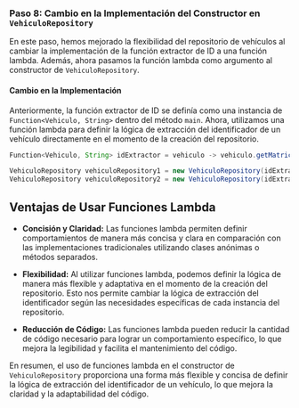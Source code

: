 ### Paso 8: Cambio en la Implementación del Constructor en `VehiculoRepository`

En este paso, hemos mejorado la flexibilidad del repositorio de vehículos al cambiar la implementación de la función extractor de ID a una función lambda. Además, ahora pasamos la función lambda como argumento al constructor de `VehiculoRepository`.

#### Cambio en la Implementación

Anteriormente, la función extractor de ID se definía como una instancia de `Function<Vehiculo, String>` dentro del método `main`. Ahora, utilizamos una función lambda para definir la lógica de extracción del identificador de un vehículo directamente en el momento de la creación del repositorio.

```java
Function<Vehiculo, String> idExtractor = vehiculo -> vehiculo.getMatricula();

VehiculoRepository vehiculoRepository1 = new VehiculoRepository(idExtractor);
VehiculoRepository vehiculoRepository2 = new VehiculoRepository(idExtractor);
```

## Ventajas de Usar Funciones Lambda

- **Concisión y Claridad:** Las funciones lambda permiten definir comportamientos de manera más concisa y clara en comparación con las implementaciones tradicionales utilizando clases anónimas o métodos separados.

- **Flexibilidad:** Al utilizar funciones lambda, podemos definir la lógica de manera más flexible y adaptativa en el momento de la creación del repositorio. Esto nos permite cambiar la lógica de extracción del identificador según las necesidades específicas de cada instancia del repositorio.

- **Reducción de Código:** Las funciones lambda pueden reducir la cantidad de código necesario para lograr un comportamiento específico, lo que mejora la legibilidad y facilita el mantenimiento del código.

En resumen, el uso de funciones lambda en el constructor de `VehiculoRepository` proporciona una forma más flexible y concisa de definir la lógica de extracción del identificador de un vehículo, lo que mejora la claridad y la adaptabilidad del código.
